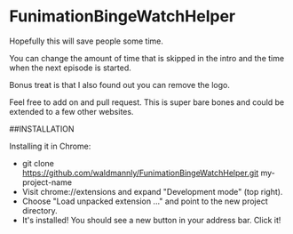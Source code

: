 # FunimationBingeWatchHelper

Hopefully this will save people some time. 

You can change the amount of time that is skipped in the intro and the time when the next episode is started. 

Bonus treat is that I also found out you can remove the logo. 


Feel free to add on and pull request. This is super bare bones and could be extended to a few other websites. 

##INSTALLATION

  Installing it in Chrome:
  - git clone https://github.com/waldmannly/FunimationBingeWatchHelper.git my-project-name
  - Visit chrome://extensions and expand "Development mode" (top right).
  - Choose "Load unpacked extension ..." and point to the new project directory.
  - It's installed! You should see a new button in your address bar. Click it!
